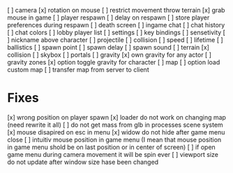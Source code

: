 [ ] camera
    [x] rotation on mouse
    [ ] restrict movement throw terrain
[x] grab mouse in game
[ ] player respawn
    [ ] delay on respawn
        [ ] store player preferences during respawn
        [ ] death screen
[ ] ingame chat
    [ ] chat history
    [ ] chat colors
[ ] lobby player list
[ ] settings
    [ ] key bindings
    [ ] sensetivity
[ ] nickname above character
[ ] projectile
    [ ] collision
    [ ] speed
    [ ] lifetime
    [ ] ballistics
    [ ] spawn point
    [ ] spawn delay
    [ ] spawn sound
[ ] terrain
    [x] collision
    [ ] skybox
    [ ] portals
[ ] gravity
    [x] own gravity for any actor
    [ ] gravity zones
    [x] option toggle gravity for character
[ ] map
    [ ] option load custom map
    [ ] transfer map from server to client

# Fixes
[x] wrong position on player spawn
    [x] loader do not work on changing map (need rewrite it all)
[ ] do not get mass from glb in processes scene system
[x] mouse disapired on esc in menu
[x] widow do not hide after game menu close
[ ] intuitiv mouse position in game menu (I mean that mouse position in game menu shold be on last position or in center of screen) 
[ ] if open game menu during camera movement it will be spin ever
[ ] viewport size do not update after window size hase been changed